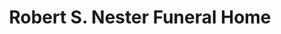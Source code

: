 ---
title: "Robert S. Nester Funeral Home"
url: /new-ringgold/robert-s-nester-funeral-home/
shop: funeral directors
---